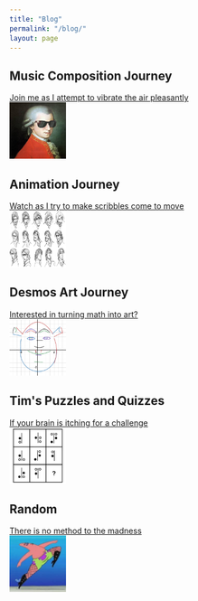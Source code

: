 ```yaml
---
title: "Blog"
permalink: "/blog/"
layout: page
---
```


## Music Composition Journey

[Join me as I attempt to vibrate the air pleasantly](https://timothy-cao.github.io/personal/blog/composition)<br>
<img src="/images/composition.jpg" alt="alt text" width="100" height="100">

## Animation Journey

[Watch as I try to make scribbles come to move](https://timothy-cao.github.io/personal/blog/animation)<br>
<img src="/images/animation.jpg" alt="alt text" width="100" height="100">

## Desmos Art Journey

[Interested in turning math into art?](https://timothy-cao.github.io/personal/blog/desmos)<br>
<img src="/images/desmos.png" alt="alt text" width="100" height="100">

## Tim's Puzzles and Quizzes

[If your brain is itching for a challenge](https://timothy-cao.github.io/personal/blog/puzzle)<br>
<img src="/images/puzzle.png" alt="alt text" width="100" height="100">

## Random

[There is no method to the madness](https://timothy-cao.github.io/personal/blog/random)<br>
<img src="/images/random.png" alt="alt text" width="100" height="100">
